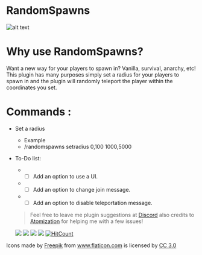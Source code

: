 # RandomSpawns
![alt text](https://raw.githubusercontent.com/Trxgically/RandomSpawns/master/logo.png)

# Why use RandomSpawns?
Want a new way for your players to spawn in? Vanilla, survival, anarchy, etc! This plugin has many purposes simply set a radius for your players to spawn in and the plugin will randomly teleport the player within the coordinates you set.

# Commands :
* Set a radius
  
  * Example
  * /randomspawns setradius 0,100 1000,5000
  
* To-Do list:
  * - [ ] Add an option to use a UI.
  * - [ ] Add an option to change join message.
  * - [ ] Add an option to disable teleportation message.
  
  > Feel free to leave me plugin suggestions at [Discord](https://discord.gg/VGduZVD) also credits to [Atomization](https://github.com/Atomization) for helping me with a few issues!
  
  [![](https://poggit.pmmp.io/shield.state/SpawnsCore)](https://poggit.pmmp.io/p/SpawnsCore)
<a href="https://poggit.pmmp.io/p/SpawnsCore"><img src="https://poggit.pmmp.io/shield.state/SpawnsCore"></a>
[![](https://poggit.pmmp.io/shield.api/SpawnsCore)](https://poggit.pmmp.io/p/SpawnsCore)
<a href="https://poggit.pmmp.io/p/SpawnsCore"><img src="https://poggit.pmmp.io/shield.api/SpawnsCore"></a>
  [![HitCount](http://hits.dwyl.io/flucid/SpawnsCore.svg)](http://hits.dwyl.io/flucid/SpawnsCore)
<div>Icons made by <a href="https://www.flaticon.com/authors/freepik" title="Freepik">Freepik</a> from <a href="https://www.flaticon.com/" 		    title="Flaticon">www.flaticon.com</a> is licensed by <a href="http://creativecommons.org/licenses/by/3.0/" 		    title="Creative Commons BY 3.0" target="_blank">CC 3.0</a></div>
